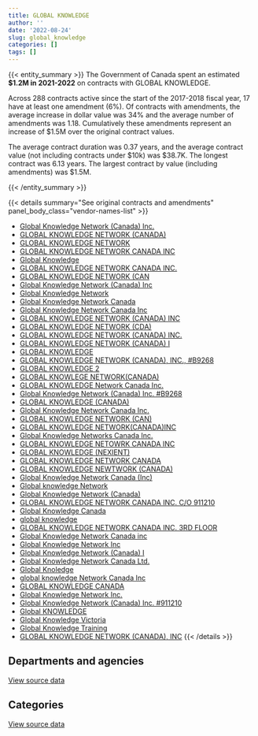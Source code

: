 ```yaml
---
title: GLOBAL KNOWLEDGE
author: ''
date: '2022-08-24'
slug: global_knowledge
categories: []
tags: []
---
```


<script src="/rmarkdown-libs/htmlwidgets/htmlwidgets.js"></script>
<link href="/rmarkdown-libs/datatables-css/datatables-crosstalk.css" rel="stylesheet" />
<script src="/rmarkdown-libs/datatables-binding/datatables.js"></script>
<script src="/rmarkdown-libs/jquery/jquery-3.6.0.min.js"></script>
<link href="/rmarkdown-libs/dt-core-bootstrap/css/dataTables.bootstrap.min.css" rel="stylesheet" />
<link href="/rmarkdown-libs/dt-core-bootstrap/css/dataTables.bootstrap.extra.css" rel="stylesheet" />
<script src="/rmarkdown-libs/dt-core-bootstrap/js/jquery.dataTables.min.js"></script>
<script src="/rmarkdown-libs/dt-core-bootstrap/js/dataTables.bootstrap.min.js"></script>
<link href="/rmarkdown-libs/crosstalk/css/crosstalk.min.css" rel="stylesheet" />
<script src="/rmarkdown-libs/crosstalk/js/crosstalk.min.js"></script>
<script src="/rmarkdown-libs/htmlwidgets/htmlwidgets.js"></script>
<link href="/rmarkdown-libs/datatables-css/datatables-crosstalk.css" rel="stylesheet" />
<script src="/rmarkdown-libs/datatables-binding/datatables.js"></script>
<script src="/rmarkdown-libs/jquery/jquery-3.6.0.min.js"></script>
<link href="/rmarkdown-libs/dt-core-bootstrap/css/dataTables.bootstrap.min.css" rel="stylesheet" />
<link href="/rmarkdown-libs/dt-core-bootstrap/css/dataTables.bootstrap.extra.css" rel="stylesheet" />
<script src="/rmarkdown-libs/dt-core-bootstrap/js/jquery.dataTables.min.js"></script>
<script src="/rmarkdown-libs/dt-core-bootstrap/js/dataTables.bootstrap.min.js"></script>
<link href="/rmarkdown-libs/crosstalk/css/crosstalk.min.css" rel="stylesheet" />
<script src="/rmarkdown-libs/crosstalk/js/crosstalk.min.js"></script>

{{< entity_summary >}}
The Government of Canada spent an estimated **\$1.2M in 2021-2022** on contracts with GLOBAL KNOWLEDGE.

Across 288 contracts active since the start of the 2017-2018 fiscal year, 17 have at least one amendment (6%). Of contracts with amendments, the average increase in dollar value was 34% and the average number of amendments was 1.18. Cumulatively these amendments represent an increase of \$1.5M over the original contract values.

The average contract duration was 0.37 years, and the average contract value (not including contracts under \$10k) was \$38.7K. The longest contract was 6.13 years. The largest contract by value (including amendments) was \$1.5M.

{{< /entity_summary >}}

{{< details summary="See original contracts and amendments" panel_body_class="vendor-names-list" >}}
- [Global Knowledge Network (Canada) Inc.](https://search.open.canada.ca/en/ct/?sort=contract_value_f%20desc&page=1&search_text=%22Global%20Knowledge%20Network%20%28Canada%29%20Inc.%22)
- [GLOBAL KNOWLEDGE NETWORK (CANADA)](https://search.open.canada.ca/en/ct/?sort=contract_value_f%20desc&page=1&search_text=%22GLOBAL%20KNOWLEDGE%20NETWORK%20%28CANADA%29%22)
- [GLOBAL KNOWLEDGE NETWORK](https://search.open.canada.ca/en/ct/?sort=contract_value_f%20desc&page=1&search_text=%22GLOBAL%20KNOWLEDGE%20NETWORK%22)
- [GLOBAL KNOWLEDGE NETWORK CANADA INC](https://search.open.canada.ca/en/ct/?sort=contract_value_f%20desc&page=1&search_text=%22GLOBAL%20KNOWLEDGE%20NETWORK%20CANADA%20INC%22)
- [Global Knowledge](https://search.open.canada.ca/en/ct/?sort=contract_value_f%20desc&page=1&search_text=%22Global%20Knowledge%22)
- [GLOBAL KNOWLEDGE NETWORK CANADA INC.](https://search.open.canada.ca/en/ct/?sort=contract_value_f%20desc&page=1&search_text=%22GLOBAL%20KNOWLEDGE%20NETWORK%20CANADA%20INC.%22)
- [GLOBAL KNOWLEDGE NETWORK (CAN](https://search.open.canada.ca/en/ct/?sort=contract_value_f%20desc&page=1&search_text=%22GLOBAL%20KNOWLEDGE%20NETWORK%20%28CAN%22)
- [Global Knowledge Network (Canada) Inc](https://search.open.canada.ca/en/ct/?sort=contract_value_f%20desc&page=1&search_text=%22Global%20Knowledge%20Network%20%28Canada%29%20Inc%22)
- [Global Knowledge Network](https://search.open.canada.ca/en/ct/?sort=contract_value_f%20desc&page=1&search_text=%22Global%20Knowledge%20Network%22)
- [Global Knowledge Network Canada](https://search.open.canada.ca/en/ct/?sort=contract_value_f%20desc&page=1&search_text=%22Global%20Knowledge%20Network%20Canada%22)
- [Global Knowledge Network Canada Inc](https://search.open.canada.ca/en/ct/?sort=contract_value_f%20desc&page=1&search_text=%22Global%20Knowledge%20Network%20Canada%20Inc%22)
- [GLOBAL KNOWLEDGE NETWORK (CANADA) INC](https://search.open.canada.ca/en/ct/?sort=contract_value_f%20desc&page=1&search_text=%22GLOBAL%20KNOWLEDGE%20NETWORK%20%28CANADA%29%20INC%22)
- [GLOBAL KNOWLEDGE NETWORK (CDA)](https://search.open.canada.ca/en/ct/?sort=contract_value_f%20desc&page=1&search_text=%22GLOBAL%20KNOWLEDGE%20NETWORK%20%28CDA%29%22)
- [GLOBAL KNOWLEDGE NETWORK (CANADA) INC.](https://search.open.canada.ca/en/ct/?sort=contract_value_f%20desc&page=1&search_text=%22GLOBAL%20KNOWLEDGE%20NETWORK%20%28CANADA%29%20INC.%22)
- [GLOBAL KNOWLEDGE NETWORK (CANADA) I](https://search.open.canada.ca/en/ct/?sort=contract_value_f%20desc&page=1&search_text=%22GLOBAL%20KNOWLEDGE%20NETWORK%20%28CANADA%29%20I%22)
- [GLOBAL KNOWLEDGE](https://search.open.canada.ca/en/ct/?sort=contract_value_f%20desc&page=1&search_text=%22GLOBAL%20KNOWLEDGE%22)
- [GLOBAL KNOWLEDGE NETWORK (CANADA), INC., \#B9268](https://search.open.canada.ca/en/ct/?sort=contract_value_f%20desc&page=1&search_text=%22GLOBAL%20KNOWLEDGE%20NETWORK%20%28CANADA%29%2c%20INC.%2c%20%23B9268%22)
- [GLOBAL KNOWLEDGE 2](https://search.open.canada.ca/en/ct/?sort=contract_value_f%20desc&page=1&search_text=%22GLOBAL%20KNOWLEDGE%202%22)
- [GLOBAL KNOWLEGE NETWORK(CANADA)](https://search.open.canada.ca/en/ct/?sort=contract_value_f%20desc&page=1&search_text=%22GLOBAL%20KNOWLEGE%20NETWORK%28CANADA%29%22)
- [GLOBAL KNOWLEDGE Network Canada Inc.](https://search.open.canada.ca/en/ct/?sort=contract_value_f%20desc&page=1&search_text=%22GLOBAL%20KNOWLEDGE%20Network%20Canada%20Inc.%22)
- [Global Knowledge Network (Canada) Inc. #B9268](https://search.open.canada.ca/en/ct/?sort=contract_value_f%20desc&page=1&search_text=%22Global%20Knowledge%20Network%20%28Canada%29%20Inc.%20%23B9268%22)
- [GLOBAL KNOWLEDGE (CANADA)](https://search.open.canada.ca/en/ct/?sort=contract_value_f%20desc&page=1&search_text=%22GLOBAL%20KNOWLEDGE%20%28CANADA%29%22)
- [Global Knowledge Network Canada Inc.](https://search.open.canada.ca/en/ct/?sort=contract_value_f%20desc&page=1&search_text=%22Global%20Knowledge%20Network%20Canada%20Inc.%22)
- [GLOBAL KNOWLEDGE NETWORK (CAN)](https://search.open.canada.ca/en/ct/?sort=contract_value_f%20desc&page=1&search_text=%22GLOBAL%20KNOWLEDGE%20NETWORK%20%28CAN%29%22)
- [GLOBAL KNOWLEDGE NETWORK(CANADA)INC](https://search.open.canada.ca/en/ct/?sort=contract_value_f%20desc&page=1&search_text=%22GLOBAL%20KNOWLEDGE%20NETWORK%28CANADA%29INC%22)
- [Global Knowledge Networks Canada Inc.](https://search.open.canada.ca/en/ct/?sort=contract_value_f%20desc&page=1&search_text=%22Global%20Knowledge%20Networks%20Canada%20Inc.%22)
- [GLOBAL KNOWLEDGE NETOWRK CANADA INC](https://search.open.canada.ca/en/ct/?sort=contract_value_f%20desc&page=1&search_text=%22GLOBAL%20KNOWLEDGE%20NETOWRK%20CANADA%20INC%22)
- [GLOBAL KNOWLEDGE (NEXIENT)](https://search.open.canada.ca/en/ct/?sort=contract_value_f%20desc&page=1&search_text=%22GLOBAL%20KNOWLEDGE%20%28NEXIENT%29%22)
- [GLOBAL KNOWLEDGE NETWORK CANADA](https://search.open.canada.ca/en/ct/?sort=contract_value_f%20desc&page=1&search_text=%22GLOBAL%20KNOWLEDGE%20NETWORK%20CANADA%22)
- [GLOBAL KNOWLEDGE NEWTWORK (CANADA)](https://search.open.canada.ca/en/ct/?sort=contract_value_f%20desc&page=1&search_text=%22GLOBAL%20KNOWLEDGE%20NEWTWORK%20%28CANADA%29%22)
- [Global Knowledge Network Canada (Inc)](https://search.open.canada.ca/en/ct/?sort=contract_value_f%20desc&page=1&search_text=%22Global%20Knowledge%20Network%20Canada%20%28Inc%29%22)
- [Global knowledge Network](https://search.open.canada.ca/en/ct/?sort=contract_value_f%20desc&page=1&search_text=%22Global%20knowledge%20Network%22)
- [Global Knowledge Network (Canada)](https://search.open.canada.ca/en/ct/?sort=contract_value_f%20desc&page=1&search_text=%22Global%20Knowledge%20Network%20%28Canada%29%22)
- [GLOBAL KNOWLEDGE NETWORK CANADA INC. C/O 911210](https://search.open.canada.ca/en/ct/?sort=contract_value_f%20desc&page=1&search_text=%22GLOBAL%20KNOWLEDGE%20NETWORK%20CANADA%20INC.%20C%2fO%20911210%22)
- [Global Knowledge Canada](https://search.open.canada.ca/en/ct/?sort=contract_value_f%20desc&page=1&search_text=%22Global%20Knowledge%20Canada%22)
- [global knowledge](https://search.open.canada.ca/en/ct/?sort=contract_value_f%20desc&page=1&search_text=%22global%20knowledge%22)
- [GLOBAL KNOWLEDGE NETWORK CANADA INC. 3RD FLOOR](https://search.open.canada.ca/en/ct/?sort=contract_value_f%20desc&page=1&search_text=%22GLOBAL%20KNOWLEDGE%20NETWORK%20CANADA%20INC.%203RD%20FLOOR%22)
- [Global Knowledge Network Canada inc](https://search.open.canada.ca/en/ct/?sort=contract_value_f%20desc&page=1&search_text=%22Global%20Knowledge%20Network%20Canada%20inc%22)
- [Global Knowledge Network Inc](https://search.open.canada.ca/en/ct/?sort=contract_value_f%20desc&page=1&search_text=%22Global%20Knowledge%20Network%20Inc%22)
- [Global Knowledge Network (Canada) I](https://search.open.canada.ca/en/ct/?sort=contract_value_f%20desc&page=1&search_text=%22Global%20Knowledge%20Network%20%28Canada%29%20I%22)
- [Global Knowledge Network Canada Ltd.](https://search.open.canada.ca/en/ct/?sort=contract_value_f%20desc&page=1&search_text=%22Global%20Knowledge%20Network%20Canada%20Ltd.%22)
- [Global Knoledge](https://search.open.canada.ca/en/ct/?sort=contract_value_f%20desc&page=1&search_text=%22Global%20Knoledge%22)
- [global knowledge Network Canada Inc](https://search.open.canada.ca/en/ct/?sort=contract_value_f%20desc&page=1&search_text=%22global%20knowledge%20Network%20Canada%20Inc%22)
- [GLOBAL KNOWLEDGE CANADA](https://search.open.canada.ca/en/ct/?sort=contract_value_f%20desc&page=1&search_text=%22GLOBAL%20KNOWLEDGE%20CANADA%22)
- [Global Knowledge Network Inc.](https://search.open.canada.ca/en/ct/?sort=contract_value_f%20desc&page=1&search_text=%22Global%20Knowledge%20Network%20Inc.%22)
- [Global Knowledge Network (Canada) Inc. #911210](https://search.open.canada.ca/en/ct/?sort=contract_value_f%20desc&page=1&search_text=%22Global%20Knowledge%20Network%20%28Canada%29%20Inc.%20%23911210%22)
- [Global KNOWLEDGE](https://search.open.canada.ca/en/ct/?sort=contract_value_f%20desc&page=1&search_text=%22Global%20KNOWLEDGE%22)
- [Global Knowledge Victoria](https://search.open.canada.ca/en/ct/?sort=contract_value_f%20desc&page=1&search_text=%22Global%20Knowledge%20Victoria%22)
- [Global Knowledge Training](https://search.open.canada.ca/en/ct/?sort=contract_value_f%20desc&page=1&search_text=%22Global%20Knowledge%20Training%22)
- [GLOBAL KNOWLEDGE NETWORK (CANADA), INC](https://search.open.canada.ca/en/ct/?sort=contract_value_f%20desc&page=1&search_text=%22GLOBAL%20KNOWLEDGE%20NETWORK%20%28CANADA%29%2c%20INC%22)
{{< /details >}}

## Departments and agencies

<div id="htmlwidget-1" style="width:100%;height:auto;" class="datatables html-widget"></div>
<script type="application/json" data-for="htmlwidget-1">{"x":{"style":"bootstrap","filter":"none","vertical":false,"data":[["<a href=\"/departments/aafc-aac/\">Agriculture and Agri-Food Canada<\/a>","<a href=\"/departments/aandc-aadnc/\">Crown-Indigenous Relations and Northern Affairs Canada<\/a>","<a href=\"/departments/cas-satj/\">Courts Administration Service<\/a>","<a href=\"/departments/cbsa-asfc/\">Canada Border Services Agency<\/a>","<a href=\"/departments/ced-dec/\">Canada Economic Development for Quebec Regions<\/a>","<a href=\"/departments/cfia-acia/\">Canadian Food Inspection Agency<\/a>","<a href=\"/departments/cgc-ccg/\">Canadian Grain Commission<\/a>","<a href=\"/departments/cic/\">Immigration, Refugees and Citizenship Canada<\/a>","<a href=\"/departments/cra-arc/\">Canada Revenue Agency<\/a>","<a href=\"/departments/crtc/\">Canadian Radio-television and Telecommunications Commission<\/a>","<a href=\"/departments/csc-scc/\">Correctional Service of Canada<\/a>","<a href=\"/departments/dfatd-maecd/\">Global Affairs Canada<\/a>","<a href=\"/departments/dfo-mpo/\">Fisheries and Oceans Canada<\/a>","<a href=\"/departments/dnd-mdn/\">National Defence<\/a>","<a href=\"/departments/ec/\">Environment and Climate Change Canada<\/a>","<a href=\"/departments/esdc-edsc/\">Employment and Social Development Canada<\/a>","<a href=\"/departments/fcac-acfc/\">Financial Consumer Agency of Canada<\/a>","<a href=\"/departments/hc-sc/\">Health Canada<\/a>","<a href=\"/departments/iaac-aeic/\">Impact Assessment Agency of Canada<\/a>","<a href=\"/departments/ic/\">Innovation, Science and Economic Development Canada<\/a>","<a href=\"/departments/isc-sac/\">Indigenous Services Canada<\/a>","<a href=\"/departments/jus/\">Department of Justice Canada<\/a>","<a href=\"/departments/lac-bac/\">Library and Archives Canada<\/a>","<a href=\"/departments/nrcan-rncan/\">Natural Resources Canada<\/a>","<a href=\"/departments/nserc-crsng/\">Natural Sciences and Engineering Research Council of Canada<\/a>","<a href=\"/departments/pco-bcp/\">Privy Council Office<\/a>","<a href=\"/departments/ppsc-sppc/\">Public Prosecution Service of Canada<\/a>","<a href=\"/departments/psc-cfp/\">Public Service Commission of Canada<\/a>","<a href=\"/departments/pwgsc-tpsgc/\">Public Services and Procurement Canada<\/a>","<a href=\"/departments/rcmp-grc/\">Royal Canadian Mounted Police<\/a>","<a href=\"/departments/ssc-spc/\">Shared Services Canada<\/a>","<a href=\"/departments/tbs-sct/\">Treasury Board of Canada Secretariat<\/a>","<a href=\"/departments/tc/\">Transport Canada<\/a>","<a href=\"/departments/vac-acc/\">Veterans Affairs Canada<\/a>","<a href=\"/departments/wd-deo/\">Western Economic Diversification Canada<\/a>"],[66454.5,39452.03,null,102254.51,23891.81,null,24995.25,null,null,16780.5,null,13650.4,33801,721575.75,45702.85,113726.55,null,85720.42,18025.76,37050.98,447.49,null,27676.81,null,null,null,null,19042.16,20631,175923.41,1156642.68,27120,null,46770.5,null],[null,35279.44,33614.11,46299.09,null,null,null,null,null,23487.18,14900.55,14949.9,null,741441.29,19499.76,37580.24,null,78976.45,null,9562.09,23397.39,null,null,null,6898.94,24860,null,null,18140,92992.77,1839580.84,null,null,null,10815],[null,1150.69,242.36,66181.96,null,16519.58,42449.53,13790.52,21470,null,574.5,null,0,557884.83,32684.95,172189.62,null,78061.78,null,39879.96,1150.69,null,null,27572,16141.76,null,11029.59,null,null,10435.3,49191.86,null,53675,148837.31,null],[null,null,11057.64,29799.23,null,null,68575.37,12317,70581.1,null,14403.65,26164.02,93103.66,557867.45,49251.05,null,17623.59,66242.94,null,null,null,11046.38,null,null,null,null,96745.29,null,null,28200.85,null,null,28323.75,11130.5,null]],"container":"<table class=\"table table-striped table-hover row-border order-column display\">\n  <thead>\n    <tr>\n      <th>Department<\/th>\n      <th>2018-2019<\/th>\n      <th>2019-2020<\/th>\n      <th>2020-2021<\/th>\n      <th>2021-2022<\/th>\n    <\/tr>\n  <\/thead>\n<\/table>","options":{"order":[[4,"desc"]],"pageLength":10,"autoWidth":true,"columnDefs":[{"targets":1,"render":"function(data, type, row, meta) {\n    return type !== 'display' ? data : DTWidget.formatCurrency(data, \"$\", 2, 3, \",\", \".\", true, null);\n  }"},{"targets":2,"render":"function(data, type, row, meta) {\n    return type !== 'display' ? data : DTWidget.formatCurrency(data, \"$\", 2, 3, \",\", \".\", true, null);\n  }"},{"targets":3,"render":"function(data, type, row, meta) {\n    return type !== 'display' ? data : DTWidget.formatCurrency(data, \"$\", 2, 3, \",\", \".\", true, null);\n  }"},{"targets":4,"render":"function(data, type, row, meta) {\n    return type !== 'display' ? data : DTWidget.formatCurrency(data, \"$\", 2, 3, \",\", \".\", true, null);\n  }"},{"width":"16%","targets":[1,2,3,4]},{"className":"dt-right","targets":[1,2,3,4]}],"orderClasses":false}},"evals":["options.columnDefs.0.render","options.columnDefs.1.render","options.columnDefs.2.render","options.columnDefs.3.render"],"jsHooks":[]}</script>
<p class="text-right">
<a href="https://github.com/GoC-Spending/contracts-data/tree/main/data/out/vendors/global_knowledge/summary_by_fiscal_year_by_department.csv" class="source-data-link btn btn-link">View source data</a>
</p>

## Categories

<div id="htmlwidget-2" style="width:100%;height:auto;" class="datatables html-widget"></div>
<script type="application/json" data-for="htmlwidget-2">{"x":{"style":"bootstrap","filter":"none","vertical":false,"data":[["<a href=\"/categories/0_other/\">(Other)<\/a>","<a href=\"/categories/1_facilities_and_construction/\">Facilities and construction<\/a>","<a href=\"/categories/11_defence/\">Defence<\/a>","<a href=\"/categories/2_professional_services/\">Professional services<\/a>","<a href=\"/categories/3_information_technology/\">Information technology<\/a>","<a href=\"/categories/7_travel/\">Travel<\/a>","<a href=\"/categories/9_human_capital/\">Human capital<\/a>"],[null,30809.45,null,146925.87,323832.84,null,2315768.19],[null,null,null,null,306644.91,null,2765630.13],[27572,null,null,124199.92,31818.03,null,1177523.85],[null,null,23460,null,26164.02,14334.05,1128475.4]],"container":"<table class=\"table table-striped table-hover row-border order-column display\">\n  <thead>\n    <tr>\n      <th>Category<\/th>\n      <th>2018-2019<\/th>\n      <th>2019-2020<\/th>\n      <th>2020-2021<\/th>\n      <th>2021-2022<\/th>\n    <\/tr>\n  <\/thead>\n<\/table>","options":{"order":[[4,"desc"]],"dom":"t","pageLength":30,"autoWidth":true,"columnDefs":[{"targets":1,"render":"function(data, type, row, meta) {\n    return type !== 'display' ? data : DTWidget.formatCurrency(data, \"$\", 2, 3, \",\", \".\", true, null);\n  }"},{"targets":2,"render":"function(data, type, row, meta) {\n    return type !== 'display' ? data : DTWidget.formatCurrency(data, \"$\", 2, 3, \",\", \".\", true, null);\n  }"},{"targets":3,"render":"function(data, type, row, meta) {\n    return type !== 'display' ? data : DTWidget.formatCurrency(data, \"$\", 2, 3, \",\", \".\", true, null);\n  }"},{"targets":4,"render":"function(data, type, row, meta) {\n    return type !== 'display' ? data : DTWidget.formatCurrency(data, \"$\", 2, 3, \",\", \".\", true, null);\n  }"},{"width":"16%","targets":[1,2,3,4]},{"className":"dt-right","targets":[1,2,3,4]}],"orderClasses":false,"lengthMenu":[10,25,30,50,100]}},"evals":["options.columnDefs.0.render","options.columnDefs.1.render","options.columnDefs.2.render","options.columnDefs.3.render"],"jsHooks":[]}</script>
<p class="text-right">
<a href="https://github.com/GoC-Spending/contracts-data/tree/main/data/out/vendors/global_knowledge/summary_by_fiscal_year_by_category.csv" class="source-data-link btn btn-link">View source data</a>
</p>

